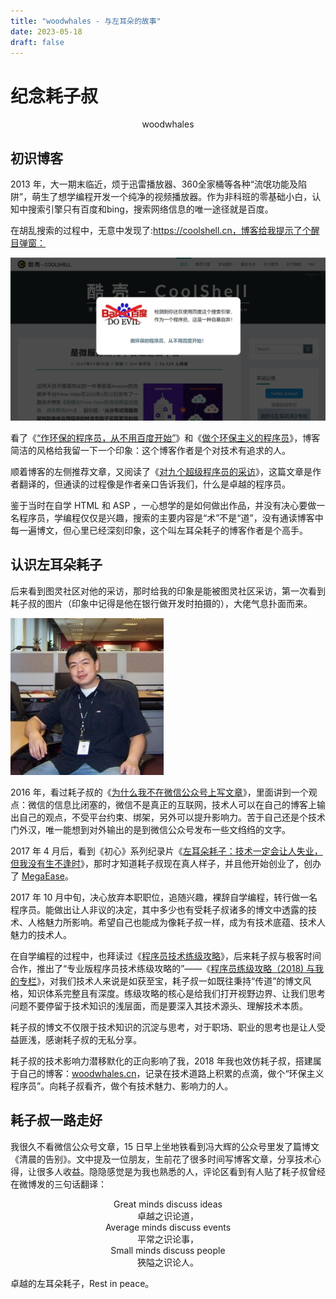 ```yaml
--- 
title: "woodwhales - 与左耳朵的故事"
date: 2023-05-18
draft: false
---
```

# 纪念耗子叔

<center>woodwhales</center>

## 初识博客

2013 年，大一期末临近，烦于迅雷播放器、360全家桶等各种“流氓功能及陷阱”，萌生了想学编程开发一个纯净的视频播放器。作为非科班的零基础小白，认知中搜索引擎只有百度和bing，搜索网络信息的唯一途径就是百度。

在胡乱搜索的过程中，无意中发现了:https://coolshell.cn，博客给我提示了个醒目弹窗：

![](./01.png)

看了《[“作环保的程序员，从不用百度开始”](https://coolshell.cn/articles/9308.html)》和《[做个环保主义的程序员](https://coolshell.cn/articles/7186.html)》，博客简洁的风格给我留一下一个印象：这个博客作者是个对技术有追求的人。

顺着博客的左侧推荐文章，又阅读了《[对九个超级程序员的采访](https://coolshell.cn/articles/8275.html)》，这篇文章是作者翻译的，但通读的过程像是作者亲口告诉我们，什么是卓越的程序员。

鉴于当时在自学 HTML 和 ASP ，一心想学的是如何做出作品，并没有决心要做一名程序员，学编程仅仅是兴趣，搜索的主要内容是“术”不是“道”，没有通读博客中每一遍博文，但心里已经深刻印象，这个叫左耳朵耗子的博客作者是个高手。

## 认识左耳朵耗子

后来看到图灵社区对他的采访，那时给我的印象是能被图灵社区采访，第一次看到耗子叔的图片（印象中记得是他在银行做开发时拍摄的），大佬气息扑面而来。

![](./02.jpg)

2016 年，看过耗子叔的《[为什么我不在微信公众号上写文章](https://coolshell.cn/articles/17391.html)》，里面讲到一个观点：微信的信息比闭塞的，微信不是真正的互联网，技术人可以在自己的博客上输出自己的观点，不受平台约束、绑架，另外可以提升影响力。苦于自己还是个技术门外汉，唯一能想到对外输出的是到微信公众号发布一些文绉绉的文字。

2017 年 4 月后，看到《初心》系列纪录片《[左耳朵耗子：技术一定会让人失业，但我没有生不逢时](https://mp.weixin.qq.com/s?__biz=MjM5MDE0Mjc4MA==&mid=2650996268&idx=1&sn=d94041b9d0a2ef3423c23adae4b1474f&chksm=bdbf067f8ac88f693328b562c2363f2e9026d99357b79da65ef936c030844513bffa42bde3b4&scene=27#wechat_redirect)》，那时才知道耗子叔现在真人样子，并且他开始创业了，创办了 [MegaEase](https://megaease.com/)。

2017 年 10 月中旬，决心放弃本职职位，追随兴趣，裸辞自学编程，转行做一名程序员。能做出让人非议的决定，其中多少也有受耗子叔诸多的博文中透露的技术、人格魅力所影响。希望自己也能成为像耗子叔一样，成为有技术底蕴、技术人魅力的技术人。

在自学编程的过程中，也拜读过《[程序员技术练级攻略](https://coolshell.cn/articles/4990.html)》，后来耗子叔与极客时间合作，推出了“专业版程序员技术练级攻略的”——《[程序员练级攻略（2018) 与我的专栏](https://coolshell.cn/articles/18360.html)》，对我们技术人来说是如获至宝，耗子叔一如既往秉持“传道”的博文风格，知识体系完整且有深度。练级攻略的核心是给我们打开视野边界、让我们思考问题不要停留于技术知识的浅层面，而是要深入其技术源头、理解技术本质。

耗子叔的博文不仅限于技术知识的沉淀与思考，对于职场、职业的思考也是让人受益匪浅，感谢耗子叔的无私分享。

耗子叔的技术影响力潜移默化的正向影响了我，2018 年我也效仿耗子叔，搭建属于自己的博客：[woodwhales.cn](https://woodwhales.cn/)，记录在技术道路上积累的点滴，做个“环保主义程序员”。向耗子叔看齐，做个有技术魅力、影响力的人。

## 耗子叔一路走好

我很久不看微信公众号文章，15 日早上坐地铁看到冯大辉的公众号里发了篇博文《清晨的告别》。文中提及一位朋友，生前花了很多时间写博客文章，分享技术心得，让很多人收益。隐隐感觉是为我也熟悉的人，评论区看到有人贴了耗子叔曾经在微博发的三句话翻译：

<center>
Great minds discuss ideas<br/>
卓越之识论道，<br/>
Average minds discuss events<br/>
平常之识论事，<br/>
Small minds discuss people<br/>
狹隘之识论人。
</center>

卓越的左耳朵耗子，Rest in peace。
